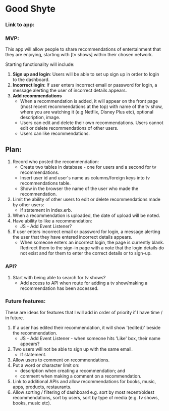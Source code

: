 # Good Shyte

### Link to app:


### MVP: 
This app will allow people to share recommendations of entertainment that they are enjoying, starting with [tv shows] within their chosen network.

Starting functionality will include:
1. <b>Sign up and login</b>: Users will be able to set up sign up in order to login to the dashboard.
2. <b>Incorrect login</b>: If user enters incorrect email or password for login, a message alerting the user of incorrect details appears.
3. <b>Add recommendations</b>
    - When a recommendation is added, it will appear on the front page (most recent recommendations at the top) with name of the tv show, where you are watching it (e.g Netflix, Disney Plus etc), optional description, image.
    - Users can edit and delete their own recommendations. Users cannot edit or delete recommendations of other users.
    - Users can like recommendations.

## Plan:
1. Record who posted the recommendation:
    - Create two tables in database - one for users and a second for tv recommendations. 
    - Insert user id and user's name as columns/foreign keys into tv recommendations table.
    - Show in the browser the name of the user who made the recommendation.
2. Limit the ability of other users to edit or delete recommendations made by other users:
    - if statement in index.erb.
3. When a recommendation is uploaded, the date of upload will be noted.
4. Have ability to like a recommendation:
    - JS - Add Event Listener?
5. If user enters incorrect email or password for login, a message alerting the user that they have entered incorrect details appears.
    - When someone enters an incorrect login, the page is currently blank. Redirect them to the sign-in page with a note that the login details do not exist and for them to enter the correct details or to sign-up.

### API?
1. Start with being able to search for tv shows?
    - Add access to API when route for adding a tv show/making a recommendation has been accessed.

### Future features:
These are ideas for features that I will add in order of priority if I have time / in future.
1. If a user has edited their recommendation, it will show '(edited)' beside the recommendation.
    - JS - Add Event Listener - when someone hits 'Like' box, their name appears?
2. Two users will not be able to sign up with the same email.
    - If statement.
3. Allow users to comment on recommendations.
4. Put a word or character limit on:
    - description when creating a recommendation; and
    - comment when making a comment on a recommendation.
4. Link to additional APIs and allow recommendations for books, music, apps, products, restaurants.
5. Allow sorting / filtering of dashboard e.g. sort by most recent/oldest recommendations, sort by users, sort by type of media (e.g. tv shows, books, music etc).